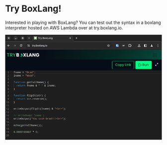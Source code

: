 # Try BoxLang!

Interested in playing with BoxLang? You can test out the syntax in a boxlang interpreter hosted on AWS Lambda over at try.boxlang.io.

[![try.boxlang.io](try-boxlang.png)](https://try.boxlang.io/)